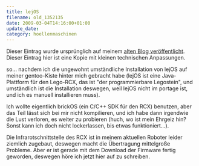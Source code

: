 ```yaml
---
title: lejOS
filename: old_1352135
date: 2009-03-04T14:16:00+01:00
update_date:
category: hoellenmaschinen
---
```

Dieser Eintrag wurde ursprünglich auf meinem [alten Blog veröffentlicht](https://stu.blogger.de/stories/1352135/). Dieser Eintrag hier ist eine Kopie mit kleinen technischen Anpassungen.

so… nachdem ich die ungewohnt umständliche Installation von lejOS auf meiner gentoo-Kiste hinter mich gebracht habe (lejOS ist eine Java-Plattform für den Lego-RCX, das ist "der programmierbare Legostein", und umständlich ist die Installation deswegen, weil lejOS nicht im portage ist, und ich es manuell installieren muss).

Ich wollte eigentlich brickOS (ein C/C++ SDK für den RCX) benutzen, aber das Teil lässt sich bei mir nicht kompilieren, und ich habe dann irgendwie die Lust verloren, es weiter zu probieren (huch, wo ist mein Ehrgeiz hin? Sonst kann ich doch nicht lockerlassen, bis etwas funktioniert…).

Die Infrarotschnittstelle des RCX ist in meinem aktuellen Roboter leider ziemlich zugebaut, deswegen macht die Übertragung mittelgroße Probleme. Aber er ist gerade mit dem Download der Firmware fertig geworden, deswegen höre ich jetzt hier auf zu schreiben.
